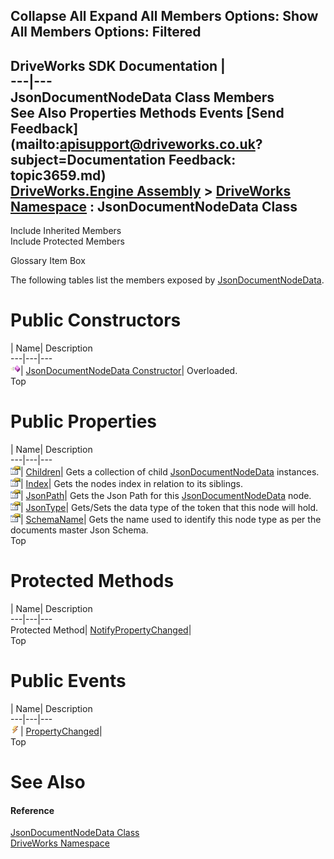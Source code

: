 Collapse All Expand All Members Options: Show All  Members Options: Filtered   
---  
DriveWorks SDK Documentation  |   
---|---  
JsonDocumentNodeData Class Members   
See Also Properties Methods Events [Send Feedback](mailto:apisupport@driveworks.co.uk?subject=Documentation Feedback: topic3659.md)  
[DriveWorks.Engine Assembly](topic2156.md) > [DriveWorks Namespace](topic2159.md) : JsonDocumentNodeData Class  
---  
  
Include Inherited Members    
Include Protected Members  


Glossary Item Box

The following tables list the members exposed by [JsonDocumentNodeData](topic3659.md).

# Public Constructors

| Name| Description  
---|---|---  
![Public Constructor](dotnetimages/publicConstructor.gif)| [JsonDocumentNodeData Constructor](topic3665.md)| Overloaded.   
Top

# Public Properties

| Name| Description  
---|---|---  
![Public Property](dotnetimages/publicProperty.gif)| [Children](topic3669.md)| Gets a collection of child [JsonDocumentNodeData](topic3659.md) instances.   
![Public Property](dotnetimages/publicProperty.gif)| [Index](topic3670.md)| Gets the nodes index in relation to its siblings.   
![Public Property](dotnetimages/publicProperty.gif)| [JsonPath](topic3671.md)| Gets the Json Path for this [JsonDocumentNodeData](topic3659.md) node.   
![Public Property](dotnetimages/publicProperty.gif)| [JsonType](topic3672.md)| Gets/Sets the data type of the token that this node will hold.   
![Public Property](dotnetimages/publicProperty.gif)| [SchemaName](topic3673.md)| Gets the name used to identify this node type as per the documents master Json Schema.   
Top

# Protected Methods

| Name| Description  
---|---|---  
Protected Method| [NotifyPropertyChanged](topic3668.md)|   
Top

# Public Events

| Name| Description  
---|---|---  
![Public Event](dotnetimages/publicEvent.gif)| [PropertyChanged](topic3674.md)|   
Top

# See Also

#### Reference

[JsonDocumentNodeData Class](topic3659.md)   
[DriveWorks Namespace](topic2159.md)


